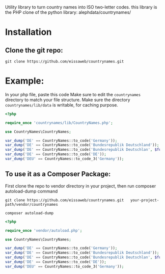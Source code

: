 Utility library to turn country names into ISO two-letter codes.
this library is the PHP clone of the python library: alephdata/countrynames/

# Installation 

## Clone the git repo:
``` 
git clone https://github.com/eissaweb/countrynames.git
```
# Example:

In your php file, paste this code
Make sure to edit the `countrynames` directory to  match your file structure.
Make sure the directory `countrynames/lib/data` is writable, for caching purpose.
```php
<?php 

require_once 'countrynames/lib/CountryNames.php';

use CountryNames\CountryNames;

var_dump('DE' == CountryNames::to_code('Germany'));
var_dump('DE' == CountryNames::to_code('Bundesrepublik Deutschland'));
var_dump('DE' == CountryNames::to_code('Bundesrepublik Deutschlan', $fuzzy=true));
var_dump('DE' == CountryNames::to_code('DE'));
var_dump('DEU' == CountryNames::to_code_3('Germany'));

```



## To use it as a Composer Package:
First clone the repo to vendor directory in your project, then run composer autoload-dump command
``` 
git clone https://github.com/eissaweb/countrynames.git   your-project-path/vendor/countrynames

composer autoload-dump
```

```php
<?php 

require_once 'vendor/autoload.php';

use CountryNames\CountryNames;

var_dump('DE' == CountryNames::to_code('Germany'));
var_dump('DE' == CountryNames::to_code('Bundesrepublik Deutschland'));
var_dump('DE' == CountryNames::to_code('Bundesrepublik Deutschlan', $fuzzy=true));
var_dump('DE' == CountryNames::to_code('DE'));
var_dump('DEU' == CountryNames::to_code_3('Germany'));

```